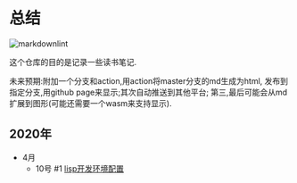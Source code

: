 # 总结

![markdownlint](https://github.com/63isOK/after-read/workflows/markdownlint-lint/badge.svg)

这个仓库的目的是记录一些读书笔记.

未来预期:附加一个分支和action,用action将master分支的md生成为html,
发布到指定分支,用github page来显示;其次自动推送到其他平台;
第三,最后可能会从md扩展到图形(可能还需要一个wasm来支持显示).

## 2020年

- 4月
  - 10号 #1 [lisp开发环境配置](/posts/2020.04.10-mit-scheme.md)
